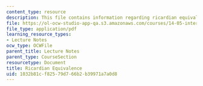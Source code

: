 ```yaml
---
content_type: resource
description: This file contains information regarding ricardian equivalence.
file: https://ol-ocw-studio-app-qa.s3.amazonaws.com/courses/14-05-intermediate-macroeconomics-spring-2013/1032b81cf82579d766b2b39971a7a0d8_MIT14_05S13_LecNot_ricard.pdf
file_type: application/pdf
learning_resource_types:
- Lecture Notes
ocw_type: OCWFile
parent_title: Lecture Notes
parent_type: CourseSection
resourcetype: Document
title: Ricardian Equivalence
uid: 1032b81c-f825-79d7-66b2-b39971a7a0d8
---
```

